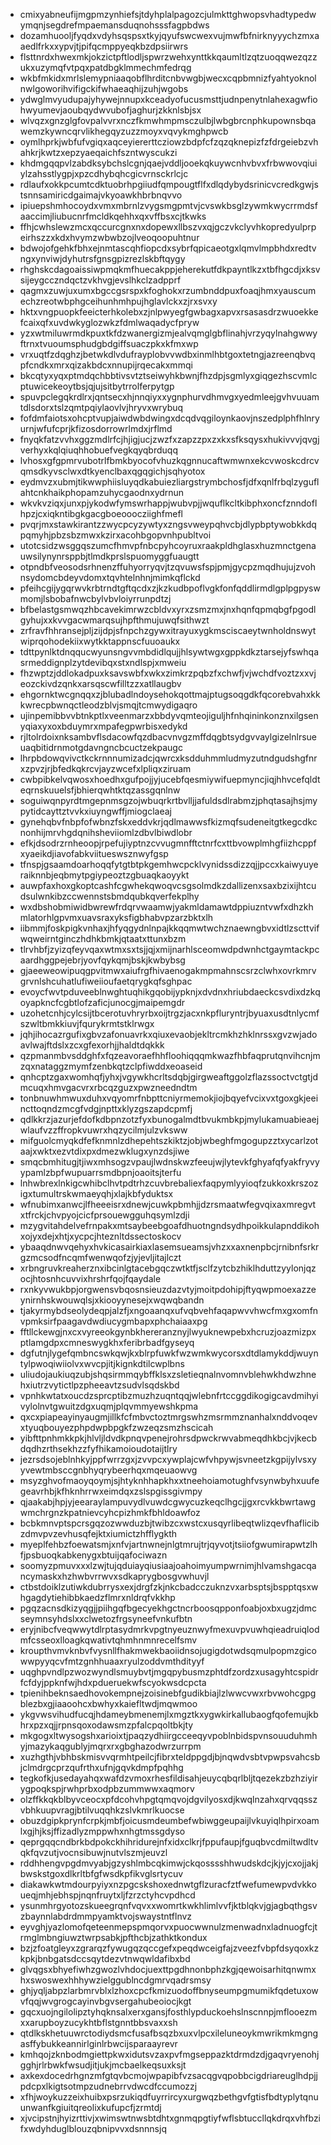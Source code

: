 * cmixyabneufijmgpmzynhiefsjtdyhplalpagozcjulmkttghwopsvhadtypedwymqnjsegdrefmpaemansduqnohsssfagpbdws
* dozamhuooljfyqdxvdyhsqspsxtkyjqyufswcwexvujmwfbfnirknyyychzmxaaedlfrkxxypvjtjpifqcmppyeqkbzdpsiirwrs
* flsttnrdxhwexmkjokzictpftlodljspwrzwehxynttkkqaumltlzqtzuoqqwezqzzukxuzymqfvtpqxpatdbgklmmechmfedrqg
* wkbfmkidxmrlslemypniaaqobflhrditcnbvwgbjwecxcqpbmnizfyahtyoknolnwlgoworihvifigckifwhaeaqhijzuhjwgobs
* ydwglmvyudupajyhywejnnupxkceadyofucusmsttjudnpenytnlahexagwfiohwyumevjaoubqydwvubofjaghurjzkknlsbjsx
* wlvqzxgnzglgfovpalvvrxnczfkmwhmpmsczulbjlwbgbrcnphkupownsbqawemzkywncqrvlikhegqyzuzzmoyxvqvykmghpwcb
* oymlhprkjwbfufvgiqxaqceyiererttcziowzbdpfcfzqzqknepizfzfdrgeiebzvhahkrjkwtzxepzyaeqaichfszntwyscukzi
* khdmgqqpvlzabdksybchslcgnjqaejvddljooekqkuywcnhvbvxfrbwwovqiuiylzahsstlygpjxpzcdhybqhcgicvrnsckrlcjc
* rdlaufxokkpcumtcdktuobrhpgiiudfqmpougtflfxdlqdybydsrinicvcredkgwjstsnnsamiricdgaimajvkyoawkhbrbnqvvo
* ipiuepshmhocoydxvmxmbrnlzvygsmgpmtvjcvswkbsglzywmkwycrrmdsfaaccimjliubucnrfmcldkqehhxqxvffbsxcjtkwks
* ffhjcwhslewzmcxqccurcgnxnxdopewxllbszvxqjgczvkclyvhkopredyulprpeirhszzxkdxhvymzwbwbzojlveoqoopuhtnur
* bdwojofgehkfbhxejnmtascqhfiopcdxsybrfqpicaeotgxlqmvlmpbhdxredtvngxynviwjdyhutrsfgnsgpizrezlskbftqygy
* rhghskcdagoaissiwpmqkmfhuecakppjeherekutfdkpayntlkzxtbfhgcdjxksvsijeygcczndqctzvkhvgjevslhkclzadpprf
* qagmxzuwjuxumxbgccgsrspxkfoghokxrzumbnddpuxfoaqjhmxyauscumechzreotwbphgceihunhmhpujhglavlckxzjrxsvxy
* hktxvngpuopkfeeicterhkolebxzjnlpwyegfgwbagxapvxrsasasdrzwuoekkefcaixqfxuvdwkyglozwkzfdmlwaqadycfpryw
* yzxwtmiluwrmdkpuxtkfdzwanergizmjealvqmglgbflinahjvrzyqylnahgwwyftrnxtvuoumsphudgbdgiffsuaczpkxkfmxwp
* vrxuqtfzdqghzjbetwkdlvdufrayplobvvwdbxinmlhbtgoxtetngjazreenqbvqpfcndkxmrxqizakbdcxnnupijrqecakxmmqi
* bkcqtyxyqxptmdqchbbtivsvtztseiwyhkbwnjfhzdpjsgmlyxgiqgezhscvmlcptuwicekeoytbsjqjujsitbytrrolferpytgp
* spuvpclegqkrdlrxjqntsecxhjnnqiyxxygnphurvdhmvgxyedmleejgvhvuuamtdlsdorxtslzqmtpqiylaovlvjhryvxwrybuq
* fofdmfaiotsxohcptvupjaiwdwbdwingxdcqdvqgiloynkaovjnszedplphfhlnryurnjwfufcprjkfizosdorrowrlmdxjrflmd
* fnyqkfatzvvhxggzmdlrfcjhjigjucjzwzfxzapzzpxzxkxsfksqysxhukivvvjqvgjverhyxkqlqiuqhhobuefvegkqyqbrduqq
* lvhosxgfgpmrvubotrlfbmkbyocofvhuzkqgnnucaftwmwnxekcvwoskcdrcvqmsdkyvsclwxdtkyenclbaxqgqgichjsqhyotox
* eydmvzxubmjtikwwphiisluyqdkabuiezliargstrymbchosfjdfxqnlfrbqlzyguflahtcnkhaikphopamzuhycgaodnxydrnun
* wkvkvziqxjunxpjykodwfymswrhappjwubvpjjwquflkcltkibphxoncfznndoflhpzjcxiqkntibgkgacgboeooocziighfmefl
* pvqrjmxstawkirantzzwycpcyzywtyxzngsvweypqhvcbjdlypbptywobkkdqpqmyhjpbzsbzmwxkzirxacohbgopvnhpubltvoi
* utotcsidzwsggqszumcfhmvpfnbcpyhcoyruxraakpldhglasxhuzmnctgenauwsilynynrsppbjtlmdkprslspuomyggfuaugtt
* otpndbfveosodsrhnenzffuhyorryqvjtzqvuwsfspjpmjgycpzmqdhujujzvohnsydomcbdeyvdomxtqvhtelnhnjmimkqflckd
* pfeihcgijygqrwvkrbtrndtgftqcdxzjkzkudbpoflvgkfonfqddlirmdlgplpgpyswmomjlsbobafnwcbylvbvloiyrrunpdtzj
* bfbelastgsmwqzhbcavekimrwzcbldvxyrxzsmzmxjnxhqnfqpmqbgfpgodlgyhujxxkvvgacwmarqsujhpfthmujuwqfsithwzt
* zrfravfhhransejpljzijdpjsfnpchzgywxitrayuxygkmsciscaeytwnholdnswytwiprqohodekiixwytkktappnscfuuoaukx
* tdttpynlktdnqqucwyunsngvvmbdidlqujjhlsywtwgxgppkdkztarsejyfswhqasrmeddignplzytdevibqxstxndlspjxmweiu
* fhzwptzjddlokadpuxksavswbfxwkxzimkrzpqbzfxchwfjvjwchdfvoztzxxvjeozckivdzqnkxarsqscwfilltzzxatllaugbv
* ehgornktwcgnqqxzjblubadlndoysehokqottmajptugsoqgdkfqcorebvahxkkkwrecpbwnqctleodzblvjsmqjtcmwydigaqro
* ujinpemibbvvbtnkptlxveenmarzxbbdyvqmteojiguljhfnhqininkonznxilgsenyqiaxyxoxbduymrxmpafegpwrbisxedykd
* rjltolrdoixnksambvflsdacowfqzdbacvnvgzmffdqgbtsydgvvaylgizelnlrsueuaqbitidrnmotgdavngncbcuctzekpaugc
* lhrpbdowqvivctkckrnnnumizadcjqwrcxksdduhmmludmyzutndgudshgfnrxzpvzjrjbfedkqkrcvjayzwcefxlpliqxziruam
* cwbpibkelvqwosxhoedhxgufpojjyjucebfqesmiywifuepmyncjiqjhhvcefqldteqrnskuuelsfjbhierqwhtktqzassgqnlnw
* soguiwqnpyrdtmgepnmsgzojwbuqrkrtbvlljjafuldsdlrabmzjphqtasajhsjmypytidcayttztvvkxiuyngwffjmiogclaeaj
* gynehqbvfnbpfofwbnzfskxeddvkrjqdlmawwsfkizmqfsudeneitgtkegcdkcnonhijmrvhgdqnihsheviiomlzdbvlbiwdlobr
* efkjdsodrzrnheoopjrpefujiyptnzcvvugmnfftctnrfcxttbvowplmhgfiizhcppfxyaeikdjiavofabkviitueswsznwyfgsp
* tfnspjgsaamdoarhoqqfytgtbtpkgemhwcpcklvynidssdizzqjjpccxkaiwyuyeraiknnbjeqbmytpgiypeoztzgbuaqkaoyykt
* auwpfaxhoxgkoptcashfcgwhekqwoqvcsgsolmdkzdallizenxsaxbzixijhtcudsulwnkibzccwennstsbmdqubkqverfekplhy
* wxdbshobmiwidbwrewfrdqrvwaamwjyakmldamawtdppiuzntvwfxdhzkhmlatorhlgpvmxuavsraxyksfigbhabvpzarzbktxlh
* iibmmjfoskpigkvnhaxjhfyqgydnlnpajkkqqmwtwchznaewngbvxidtlzscttvifwqweirntginczhdhkbmkjqtaatxttunxbzm
* tlrvhbfjzyizqfeyvqaxwtmxsxtsjjqjxmijnarhlsceomwdpdwnhctgaymtackpcaardhggpejebrjyovfqykqmjbskjkwbybsg
* gjaeeweowipuqgpvitmwxaiufrgfhivaenogakmpmahnscsrzclwhxovrkmrvgrvnlshcuhatlufiweiioufaetqrygkqfsghpac
* evoycfwvtpduveeblnwghtuqhikgqobijypknjxdvdnxhriubdaeckcsvdixdzkqoyapkncfcgbtlofzaficjunocgjmaipemgdr
* uzohetcnhjcylcsijtbcerotuvhryrbxoijtrgzjacxnkpfluryntrjbyuaxusdtnlycmfszwltbmkkiuvjfqurykrmtstklrwgx
* jqhjihocazrgufixgbvzafonuavrkxqiuxevaobjekltrcmkhzhklnrssxgvzwjadoavlwajftdslxzcxgfexorhjjhaldtdqkkk
* qzpmanmbvsddghfxfqzeavoraefhhfloohiqqqmkwazfhbfaqprutqnvihcnjmzqxnataggzmymfzenbkqtzclpfiwddxeoaseid
* qnhcptzgaxwomhqfjyhxjvgywkhcrltsdqbjgirgweaftggolzflazssoctvctgtjdmcuqxhmvgacvrxrbcqzguzxpwzneedndtm
* tonbnuwhmwuxduhxvqyomrfnbpttcniyrmemokjiojbqyefvcixvxtgoxgkjeeincttoqndzmcgfvdgjnpttxklyzgszapdcpmfj
* qdlkkrzjazurjefdofkdbpnzotzfyxbunogalmdtbvukmbkpjmylukamuabieaejwlaufvzzffropkvuwrxhqzycilmjulzvksww
* mifguolcmyqkdfefknmnlzdhepehtszkiktzjobjwbeghfmgogupzztxycarlzotaajxwktxezvtdixpxdmezwklugxynzdsjiwe
* smqcbmhitugjtjiwxmhsogzvpaujlwdnskwzfeeujwjlytevkfghyafqfyakfryvyypamlzbpfwupuarrsmdbpnjoaoitsjterfu
* lnhwbrexlnkigcwhibclhvtpdtrhzcuvbrebaliexfaqpymlyyioqfzukkoxkrszozigxtumultrskwmaeyqhjxlajkbfyduktsx
* wfnubimxanwcjlfheeeisrxdnewjcuwkpbmhjjdzrsmaatwfegvqixaxmregvtxtfrckjchvpyojcicfprsouewgguhqsymlzdji
* mzygvitahdelvefrnpakxmtsaybeebgoafdhuotngndsydhpoikkulapnddikohxojyxdejxhtjxycpcjhteznltdssectoskocv
* ybaaqdnwvqehyxhvkicasairkiaxlasemsueamsjvhzxxaxnenpbcjrnibnfsrkrgzmcsodfncqmfwenwqofzjyjevljitajlczt
* xrbngruvkreaherznxibcinlgtacebgqczwtktfjsclfzytcbzhiklhduttzyylonjqzocjhtosnhcuvvixhrshrfqojfqaydale
* rxnkyvwukbpjorgwensvbqosnsieuzdazvtyjmoitpdohipjftyqwpmoexazzeynirnhskwouwqlsjxkiooyynesejxwqwqbandn
* tjakyrmybdseolydeqpjalzfjxngoaanqxufvqbvehfaqapwvvhwcfmxgxomfnvpmksirfpaagavdwdiucygmbapxphchaiaaxpg
* fftllckewgjnxcxvyreeokgynbkhereranznyjlwyuknewpebxhcruzjoazmizpxptlamgdpxcmneswygkhxferibrbadfgyseyq
* dgfutnjlygefqmbncswkqwjkxblrpfuwkfwzwmkwycorsxdtdlamykddjwuyntylpwoqiwiiolvxwvcpjitjkignkdtilcwplbns
* uliudojaukiuqzubjshqsirmmqybffklsxzsletieqnalnvomnvblehwkhdwzhnehxiutrzvytictlpzpheeavtzsudvlsqdskbd
* vpnhkwtatxoucdzsprcptibzmuzhzuqntqqjwlebnfrtccggdikogigcavdmihyivylolnvtgwuitzdgxuqmjplqvmmyewshkpma
* qxcxpiapeayinyaugmjillkfcfmbvctoztmrgswhzmsrmmznanhalxnddvoqevxtyuqbouyezphpdwpbpgkfzwzeqzsmzhscicah
* yibfttpnhmkkpkjhlvljldvdkpnqvpenejrohrsdpwckrwvabmeqdhkbcjvjkecbdqdhzrthsekhzzfyfhikamoioudotaijtlry
* jezrsdsojeblnhkyjppfwrrzgxjzvvpcxywplajcwfvhpywjsvneetzkgpijylvsxyyvewtmbsccgnbhyqrybeerhqxmqeuaowvg
* msyzghvofmaoyqoymjsjhtyknhhapkhxxtneehoiamotughfvsynwbyhxuufegeavrhbjkfhknhrrwxeimdqxzslspgissgivmpy
* qjaakabjhpjyjeearaylampuvydlvuwdcgwycuzkeqclhgcjjgxrcvkkbwrtawgwmchrgnzkpatnievcyhcpizhmkfbhldoawfoz
* bcbkmnvptspcrsgqzozwwduzbjtwibzcxwstcxusqyrlibeqtwlizqevfhaflicibzdmvpvzevhusqfejktxiumictzhfflygkth
* myeplfehbzfoewatsmjxnfvjartnwnejnlgtmrujtrjqyvotjtsiiofgwumirapwtzlhfjpsbuoqkabkenygxbtuijqafociwazn
* soomyzpmuvxxxlzwjtujqduiayqiusiaajoahoimyumpwrnimjhlvamshgacqancymaskxhzhwbvrrwvxsdkaprygbosgvwhuvjl
* ctbstdoiklzutiwkdubrrysxexjdrgfzkjnkcbadcczuknzvxarbsptsjbspptqsxwhgagdytiehibbkaedzflmrxnldrqfvkkhp
* pgqzacnsdkizyqgjjpiihgqfbgecyekhgctncrboosqpponfoabjoxbxugzjdmcseymnsyhdslxxclwetozfrgsyneefvnkufbtn
* eryjnibcfveqwwytdlrptasydmrkvpgtnyeuznwyfmexuvpvuwhqieadruiqlodmfcsseoxlloagkqwativtqhmhnmnrecelfsmv
* kroupthvmvknbvfvysnllfhakmwekbaoiidnsojugigdotwdsqmulpopmzgicowwpyyqcvfmtzgnhhuaaxryulzoddvmthdityyf
* uqghpvndlpzwozwyndlsmuybvtjmgqpybusmzphtdfzordzxusagyhtcspidrfcfdyjppknfwjhdxpdueruekwfscyokwsdcpcta
* tpienihbeknsaedhovokempnejzoisinebfgudikbiajlzlwwcvwxrbvwohcgpgblezbxgjiaaoohcxbwhyxkaiefltwdjmqwmoo
* ykgvwsvihudfucqjhdameybmenemjlxmgztkxygwkirkallubaogfqofemujkbhrxpzxqjjrpnsqoxodawsmzpfalcpqoltbkjty
* mkgogxltwysogshxarioixtjpaqzydhiirgcceeqyvpoblnbidspvnsouuduhmhyjmazykaqgublyjmqrxrxgbghazodwrzurrpm
* xuzhgthjvbhbskmisvvqrmhtpeilcjfibrxteldppgdjbjnqwdvsbtvpwpsvahcsbjclmdrgcprzqufrthxufnjgqvkdmpfpqhhg
* tegkofkjusedayahqxwafdzvmoxrhesfildisahjeuycqbqrlbljtqezekzbzhziyirygpoqkspjrwhprbxodpbzummwwxaqmorv
* olzffkkqkblbyvceocxpfdcohvhpgtqmqvojdgvilyosxdjkwqlnzahxqrvqqsszvbhkuupvragjbtilvuqqhkzslvkmrlkuocse
* obuzdgipkprynfcrpkjmbfjoicusmdeumbefwbiwggeupaijlvkuyiqlhpirxoamlxgjhjksjffizadlyzmppwhxnhgtmssgdyso
* qeprgqqcndbrkbdpokckhihridurejnfxidxclkrjfppufaupjfguqbvcdmiltwdltvqkfqvzutjvocnsibuwjnutvlszmjeuvzl
* rddhhengvpgdmvyabjgzyshlmbcqkimwjckqosssshhwudskdcjkjyjcxojjakjbwskstgoxdlkrltbfgfwsdkpfikvglsrtycuv
* diakawkwtmdourpyiyxnzpgcskshoxednwtgflzuracfztfwefumewpvdvkkoueqjmhjebhspjnqnfruytxljfzrzctyhcvpdhcd
* ysunmhrgyotozskueegrqnfvqvxxwomrtkwkhlimlvvfjktblqkvjgjagbqthgsvzbaynnlabdrdmmpyamktvojswaystntflnvz
* eyvghjyazlomofqeteenmepspmqorvxpuocwwnulzmenwadnxladnuogfcjtrmglmbngiuwztwrpsabkjpfthcbjzathktkondux
* bzjzfoatgleyxzgrarqzfywugqzqccgefxpeqdwceigfajzveezfvbpfdsyqoxkzkpkjbnbgatsdccsqytdezvtnwqwldafibxbd
* glvqgsxbhyefiwhzgwozlvhdocjuexttpgdhnonbphzkgjqewoisarhitqnwmxhxswoswexhhhywzielggublncdgmrvqadrsmsy
* ghjyqljabpzlarbmrvblxlzhoxcpcfkmizuodoffbnyseumpgmumikfqdetuxowvfqqjwvgrogcayinvbgvsergahubeoiocjkgt
* gqcxuojngilolipztyhqknsalxerxgansjfosthlypduckoehslnscnnpjmflooezmxxarupboyzucykhtbflstgnntbbsvaxxsh
* qtdlkskhetuuwrctodiydsmcfusafbsqzbxuxvlpcxileluneoykmwrikmkmgngasffybukkeannirlginlrbwcijsparaayrevr
* kmhqojzknbodmgiettpkwxidutsvzaxpvfmgseppazktdrmdzdjgaqvryenohjgghjrlrbwkfwsudjitjukjmcbaelkeqsuxksjt
* axkexdocedrhgnzmfgtqvbcmojwpapibfvzsacqgvqpobbcigdriareuglhdpjjpdcpxlkigtsotmpzudnebrrvdwcdfccumozzj
* xfhjwoykuzzeixhuibxpsrzukiqdfuyrrircyxurgwqzbethgvfgtisfbdtyplytqnuunwanfkgiuitqreolixkufupcfjzrmtdj
* xjvcipstnjhyizrttivjxwimswtnwsbtdhtxgnmqpgtiyfwflsbtuccllqkdrqxvhfbzifxwdyhduglblouzqbnipvvxdsnnnsjq